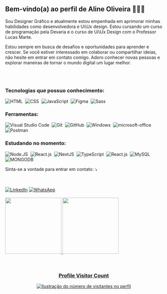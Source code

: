 ## Bem-vindo(a) ao perfil de Aline Oliveira 👩🏻‍💻

 Sou Designer Gráfico e atualmente estou empenhada em aprimorar minhas habilidades como desenvolvedora e Ui\Ux design. 
 Estou cursando um curso de programação pela Devaria e o curso de Ui\Ux Design com o Professor Lucas Marte.

Estou sempre em busca de desafios e oportunidades para aprender e crescer. Se você estiver interessado em colaborar ou compartilhar ideias, não hesite em entrar em contato comigo. Adoro conhecer novas pessoas e explorar maneiras de tornar o mundo digital um lugar melhor.

<br/>
<br/>



### Tecnologias que possuo conhecimento:
![HTML](https://img.shields.io/badge/-HTML-B0C4DE?style=for-the-badge&logo=html5&labelColor=0D1117)&nbsp;
![CSS](https://img.shields.io/badge/-CSS-B0C4DE?style=for-the-badge&logo=CSS3&logoColor=1572B6&labelColor=0D1117)&nbsp;
![JavaScript](https://img.shields.io/badge/-JavaScript-B0C4DE?style=for-the-badge&logo=javascript&labelColor=0D1117&textColor=0D1117)&nbsp;
![Figma](https://img.shields.io/badge/-figma-B0C4DE?style=for-the-badge&logo=figma&labelColor=0D1117)&nbsp;
![Sass](https://img.shields.io/badge/-Sass-B0C4DE?style=for-the-badge&logo=sass&labelColor=0D1117)&nbsp;
 
### Ferramentas:
![Visual Studio Code](https://img.shields.io/badge/-Visual%20Studio%20Code-B0C4DE?style=for-the-badge&logo=visual-studio-code&logoColor=1572B6&labelColor=0D1117)&nbsp;
![Git](https://img.shields.io/badge/-Git-B0C4DE?style=for-the-badge&logo=git&labelColor=0D1117)&nbsp;
![GitHub](https://img.shields.io/badge/-GitHub-B0C4DE?style=for-the-badge&logo=github&labelColor=0D1117)&nbsp;
![Windows](https://img.shields.io/badge/-Windows-B0C4DE?style=for-the-badge&logo=windows&labelColor=0D1117)&nbsp;
![microsoft-office](https://img.shields.io/badge/-microsoft_office-B0C4DE?style=for-the-badge&logo=microsoft-office&labelColor=0D1117)&nbsp;
![Postman](https://img.shields.io/badge/-Postman-B0C4DE?style=for-the-badge&logo=postman&labelColor=0D1117)&nbsp;


### Estudando no momento:
![Node.JS](https://img.shields.io/badge/-Node.JS-B0C4DE?style=for-the-badge&logo=node.js&labelColor=0D1117&textColor=red)&nbsp;
![React.js](https://img.shields.io/badge/-React.js-B0C4DE?style=for-the-badge&logo=react&labelColor=0D1117)&nbsp;
![NextJS](https://img.shields.io/badge/-NextJs-B0C4DE?style=for-the-badge&logo=next.js&labelColor=0D1117)&nbsp;
![TypeScript](https://img.shields.io/badge/-TypeScript-B0C4DE?style=for-the-badge&logo=typescript&labelColor=0D1117)&nbsp;
![React.js](https://img.shields.io/badge/-React.js-B0C4DE?style=for-the-badge&logo=react&labelColor=0D1117)&nbsp;
![MySQL](https://img.shields.io/badge/-mysql-B0C4DE?style=for-the-badge&logo=mysql&labelColor=0D1117)&nbsp;
![MONGODB](https://img.shields.io/badge/-mongodb-B0C4DE?style=for-the-badge&logo=mongo&labelColor=0D1117)&nbsp;


<p align="left">
  Sinta-se a vontade para entrar em contato: ⤵️
</p>
<br/>
<br/>
<a href="https://www.linkedin.com/in/alineps-oliveira/" title="LinkedIn" target="_blank">
<img src="https://img.shields.io/badge/LinkedIn-0077B5?style=for-the-badge&logo=linkedin&logoColor=white" alt="LinkedIn"/></a>

<a href="https://wa.me/+5561982354417" title="WhatsApp" target="_blank">
<img src="https://img.shields.io/badge/WhatsApp-25D366?style=for-the-badge&logo=whatsapp&logoColor=white" alt="WhatsApp"/></a>

<br/>
<br/>



 <div>
  <a href="https://github.com/Alineopsoliveira">
  <img height="180em" src="https://github-readme-stats.vercel.app/api?username=Alineopsoliveira&show_icons=true&theme=neon&include_all_commits=true&count_private=true"/>
  <img height="180em" src="https://github-readme-stats.vercel.app/api/top-langs/?username=Alineopsoliveira&layout=compact&langs_count=6&theme=neon"/>
</div>



<br/>
<br/>

<div align="center">
  <h3><b>Profile Visitor Count</b></h3>
</div>

<p align="center">
  <img
    src="https://profile-counter.glitch.me/Alineopsoliveira/count.svg"
    alt="Ilustração do número de visitantes no perfil"
  />
</p>
